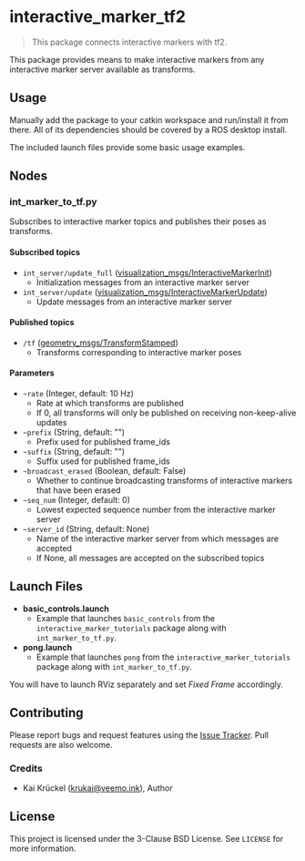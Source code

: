interactive_marker_tf2
======================

>This package connects interactive markers with tf2.

This package provides means to make interactive markers from any interactive marker server available as transforms.

Usage
-----

Manually add the package to your catkin workspace and run/install it from there.
All of its dependencies should be covered by a ROS desktop install.

The included launch files provide some basic usage examples.

Nodes
-----

### int_marker_to_tf.py

Subscribes to interactive marker topics and publishes their poses as transforms.

#### Subscribed topics

* `int_server/update_full`
([visualization_msgs/InteractiveMarkerInit](https://docs.ros.org/api/visualization_msgs/html/msg/InteractiveMarkerInit.html))
  * Initialization messages from an interactive marker server
* `int_server/update`
([visualization_msgs/InteractiveMarkerUpdate](https://docs.ros.org/api/visualization_msgs/html/msg/InteractiveMarkerUpdate.html))
  * Update messages from an interactive marker server

#### Published topics

* `/tf`
([geometry_msgs/TransformStamped](https://docs.ros.org/api/geometry_msgs/html/msg/TransformStamped.html))
  * Transforms corresponding to interactive marker poses

#### Parameters

* `~rate`
(Integer, default: 10 Hz)
  * Rate at which transforms are published
  * If 0, all transforms will only be published on receiving non-keep-alive updates
* `~prefix`
(String, default: "")
  * Prefix used for published frame_ids
* `~suffix`
(String, default: "")
  * Suffix used for published frame_ids
* `~broadcast_erased`
(Boolean, default: False)
  * Whether to continue broadcasting transforms of interactive markers that have been erased
* `~seq_num`
(Integer, default: 0)
  * Lowest expected sequence number from the interactive marker server
* `~server_id`
(String, default: None)
  * Name of the interactive marker server from which messages are accepted
  * If None, all messages are accepted on the subscribed topics

Launch Files
------------

* **basic_controls.launch**
  * Example that launches `basic_controls` from the `interactive_marker_tutorials` package along with `int_marker_to_tf.py`. 
* **pong.launch**
  * Example that launches `pong` from the `interactive_marker_tutorials` package along with `int_marker_to_tf.py`. 


You will have to launch RViz separately and set *Fixed Frame* accordingly.

Contributing
------------

Please report bugs and request features using the [Issue Tracker](https://github.com/krukai/interactive_marker_tf2/issues).
Pull requests are also welcome.

### Credits

* Kai Krückel (krukai@veemo.ink), Author

License
-------

This project is licensed under the 3-Clause BSD License.
See `LICENSE` for more information.
